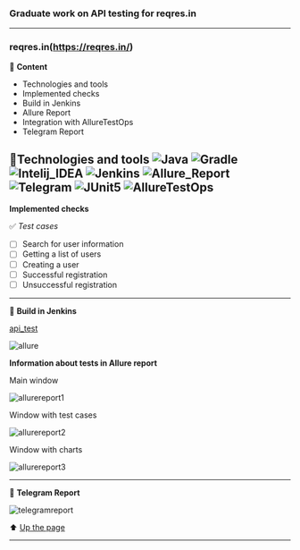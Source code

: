 ###  Graduate work on API testing for reqres.in
---
### reqres.in(https://reqres.in/)


<a id="anchor"></a>

:closed_book: __Content__
+ Technologies and tools
+ Implemented checks
+ Build in Jenkins
+ Allure Report
+ Integration with AllureTestOps
+ Telegram Report




:toolbox:__Technologies and tools__
![Java](https://user-images.githubusercontent.com/99205353/176089306-25bd3a87-d157-44e7-8dce-9b78c46903b3.png)
![Gradle](https://user-images.githubusercontent.com/99205353/176089337-996bd879-5d6e-4dce-a92d-f5baa997009d.png)
![Intelij_IDEA](https://user-images.githubusercontent.com/99205353/176089342-13de613d-5aa5-45b2-b355-8ebf8879c4e2.png)
![Jenkins](https://user-images.githubusercontent.com/99205353/176089357-5edb7793-1c6e-40ee-9fa3-4551e15c9792.png)
![Allure_Report](https://user-images.githubusercontent.com/99205353/176089388-1e6d5743-9e68-4e77-87fc-941affe0e7dd.png)
![Telegram](https://user-images.githubusercontent.com/99205353/176089393-33897979-7898-4d16-9259-5dbb134c7f2c.png)
![JUnit5](https://user-images.githubusercontent.com/99205353/178306859-0f45681e-8a2f-4415-861f-71549f0f03a5.png)
![AllureTestOps](https://user-images.githubusercontent.com/99205353/178306928-b4276a60-726c-4017-b3c3-adc0da7c890a.png)
---
__Implemented checks__

:white_check_mark: _Test cases_

- [ ] Search for user information
- [ ] Getting a list of users
- [ ] Creating a user
- [ ] Successful registration
- [ ] Unsuccessful registration

---
:toolbox: __Build in Jenkins__

[api_test](https://jenkins.autotests.cloud/job/api_test/)

![allure](https://user-images.githubusercontent.com/99205353/178308402-9d47ea1b-8979-489d-8946-54609b687323.png)

__Information about tests in Allure report__

Main window

![allurereport1](https://user-images.githubusercontent.com/99205353/178308806-d756d7ca-f6e2-405b-946a-0868f6d125de.png)

Window with test cases

![allurereport2](https://user-images.githubusercontent.com/99205353/178308931-2cd915fd-e2a9-400d-9e23-96336d296495.png)

Window with charts

![allurereport3](https://user-images.githubusercontent.com/99205353/178309165-ab6d1263-d31e-4891-89c6-ca38add42cb5.png)

---
:incoming_envelope: __Telegram Report__

![telegramreport](https://user-images.githubusercontent.com/99205353/178309330-dbd68fa2-81dc-42ec-8b4e-a5b33bda2e76.png)


:arrow_up: [Up the page](#anchor)

---

